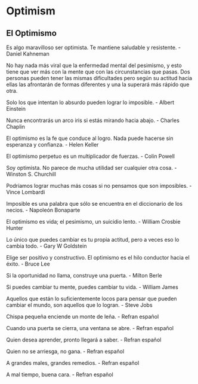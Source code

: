 # Optimism 

## El Optimismo
Es algo maravilloso ser optimista. Te mantiene saludable y resistente. - Daniel Kahneman

No hay nada más viral que la enfermedad mental del pesimismo, y esto tiene que ver más con la mente que con las circunstancias que pasas.
Dos personas pueden tener las mismas dificultades pero según su actitud hacia ellas las afrontarán de formas diferentes y una la superará más rápido que otra. 

Solo los que intentan lo absurdo pueden lograr lo imposible. - Albert Einstein

Nunca encontrarás un arco iris si estás mirando hacia abajo. - Charles Chaplin

El optimismo es la fe que conduce al logro. Nada puede hacerse sin esperanza y confianza. - Helen Keller

El optimismo perpetuo es un multiplicador de fuerzas. - Colin Powell

Soy optimista. No parece de mucha utilidad ser cualquier otra cosa. - Winston S. Churchill

Podríamos lograr muchas más cosas si no pensamos que son imposibles. - Vince Lombardi

Imposible es una palabra que sólo se encuentra en el diccionario de los necios. - Napoleón Bonaparte

El optimismo es vida; el pesimismo, un suicidio lento. - William Crosbie Hunter

Lo único que puedes cambiar es tu propia actitud, pero a veces eso lo cambia todo. - Gary W Goldstein

Elige ser positivo y constructivo. El optimismo es el hilo conductor hacia el éxito. - Bruce Lee

Si la oportunidad no llama, construye una puerta. - Milton Berle

Si puedes cambiar tu mente, puedes cambiar tu vida. - William James

Aquellos que están lo suficientemente locos para pensar que pueden cambiar el mundo, son aquellos que lo logran. - Steve Jobs

Chispa pequeña enciende un monte de leña. - Refran español

Cuando una puerta se cierra, una ventana se abre. - Refran español

Quien desea aprender, pronto llegará a saber. - Refran español

Quien no se arriesga, no gana. - Refran español

A grandes males, grandes remedios. - Refran español

A mal tiempo, buena cara. - Refran español
